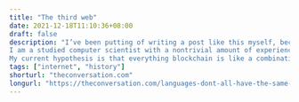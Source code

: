 ```yaml
---
title: "The third web"
date: 2021-12-18T11:10:36+08:00
draft: false
description: "I’ve been putting of writing a post like this myself, because I felt that maybe I just didn’t understand blockchain technology well enough. That maybe I should read yet another whitepaper, join another Discord. Buy some ether.
I am a studied computer scientist with a nontrivial amount of experience. One main issue I have with Web3 from that perspective is that it’s just bad engineering.”
My current hypothesis is that everything blockchain is like a combination of a pyramid scheme, scientology, Tamagotchi, a lottery and a lot of words trying to obfuscate that. It definitely doesn’t deserve the name Web3, because it has little to do with the actual World Wide Web."
tags: ["internet", "history"]
shorturl: "theconversation.com"
longurl: "https://theconversation.com/languages-dont-all-have-the-same-number-of-terms-for-colors-scientists-have-a-new-theory-why-84117"
---
```


